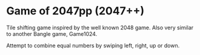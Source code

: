 
# Game of 2047pp (2047++)

Tile shifting game inspired by the well known 2048 game. Also very similar to another Bangle game, Game1024.

Attempt to combine equal numbers by swiping left, right, up or down.
